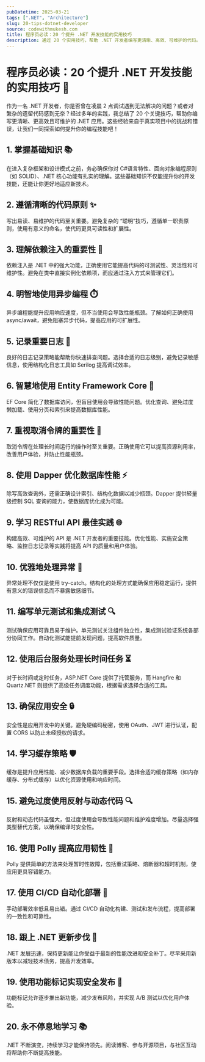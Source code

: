 ```yaml
---
pubDatetime: 2025-03-21
tags: [".NET", "Architecture"]
slug: 20-tips-dotnet-developer
source: codewithmukesh.com
title: 程序员必读：20 个提升 .NET 开发技能的实用技巧
description: 通过 20 个实用技巧，帮助 .NET 开发者编写更清晰、高效、可维护的代码。这些技巧涵盖基础知识、代码优化、性能提升、安全性保障、测试策略以及部署自动化等多个方面。
---
```


# 程序员必读：20 个提升 .NET 开发技能的实用技巧 🚀

作为一名 .NET 开发者，你是否曾在凌晨 2 点调试遇到无法解决的问题？或者对繁杂的遗留代码感到无奈？经过多年的实践，我总结了 20 个关键技巧，帮助你编写更清晰、更高效且可维护的 .NET 应用。这些经验来自于真实项目中的挑战和错误，让我们一同探索如何提升你的编程技能吧！

## 1. 掌握基础知识 📚

在进入复杂框架和设计模式之前，务必确保你对 C#语言特性、面向对象编程原则（如 SOLID）、.NET 核心功能有扎实的理解。这些基础知识不仅能提升你的开发技能，还能让你更好地适应新技术。

## 2. 遵循清晰的代码原则 ✨

写出易读、易维护的代码至关重要。避免复杂的 “聪明”技巧，遵循单一职责原则，使用有意义的命名，使代码更具可读性和扩展性。

## 3. 理解依赖注入的重要性 🔗

依赖注入是 .NET 中的强大功能，正确使用它能提高代码的可测试性、灵活性和可维护性。避免在类中直接实例化依赖项，而应通过注入方式来管理它们。

## 4. 明智地使用异步编程 ⏱️

异步编程能提升应用响应速度，但不当使用会导致性能瓶颈。了解如何正确使用 async/await，避免阻塞异步代码，提高应用的可扩展性。

## 5. 记录重要日志 📝

良好的日志记录策略能帮助你快速排查问题。选择合适的日志级别，避免记录敏感信息，使用结构化日志工具如 Serilog 提高调试效率。

## 6. 智慧地使用 Entity Framework Core 💾

EF Core 简化了数据库访问，但盲目使用会导致性能问题。优化查询、避免过度懒加载、使用分页和索引来提高数据库性能。

## 7. 重视取消令牌的重要性 🔄

取消令牌在处理长时间运行的操作时至关重要。正确使用它可以提高资源利用率，改善用户体验，并防止性能瓶颈。

## 8. 使用 Dapper 优化数据库性能 ⚡

除写高效查询外，还需正确设计索引、结构化数据以减少瓶颈。Dapper 提供轻量级控制 SQL 查询的能力，使数据库优化成为可能。

## 9. 学习 RESTful API 最佳实践 🌐

构建高效、可维护的 API 是 .NET 开发者的重要技能。优化性能、实施安全策略、监控日志记录等实践将提高 API 的质量和用户体验。

## 10. 优雅地处理异常 🚫

异常处理不仅仅是使用 try-catch。结构化的处理方式能确保应用稳定运行，提供有意义的错误信息而不暴露敏感细节。

## 11. 编写单元测试和集成测试 🔍

测试确保应用可靠且易于维护。单元测试关注组件独立性，集成测试验证系统各部分协同工作。自动化测试能提前发现问题，提高软件质量。

## 12. 使用后台服务处理长时间任务 ⏳

对于长时间或定时任务，ASP.NET Core 提供了托管服务，而 Hangfire 和 Quartz.NET 则提供了高级任务调度功能，根据需求选择合适的工具。

## 13. 确保应用安全 🔒

安全性是应用开发中的关键。避免硬编码秘密，使用 OAuth、JWT 进行认证，配置 CORS 以防止未经授权的请求。

## 14. 学习缓存策略 🛡️

缓存是提升应用性能、减少数据库负载的重要手段。选择合适的缓存策略（如内存缓存、分布式缓存）以优化资源使用和响应时间。

## 15. 避免过度使用反射与动态代码 🔍

反射和动态代码虽强大，但过度使用会导致性能问题和维护难度增加。尽量选择强类型替代方案，以确保编译时安全性。

## 16. 使用 Polly 提高应用韧性 🔄

Polly 提供简单的方法来处理暂时性故障，包括重试策略、熔断器和超时机制，使应用更具容错能力。

## 17. 使用 CI/CD 自动化部署 🚀

手动部署效率低且易出错。通过 CI/CD 自动化构建、测试和发布流程，提高部署的一致性和可靠性。

## 18. 跟上 .NET 更新步伐 🔄

.NET 发展迅速，保持更新能让你受益于最新的性能改进和安全补丁。尽早采用新版本以减轻技术债务，提高开发效率。

## 19. 使用功能标记实现安全发布 🚥

功能标记允许逐步推出新功能，减少发布风险，并实现 A/B 测试以优化用户体验。

## 20. 永不停息地学习 📚

.NET 不断演变，持续学习才能保持领先。阅读博客、参与开源项目，与社区互动将帮助你不断提高技能。
